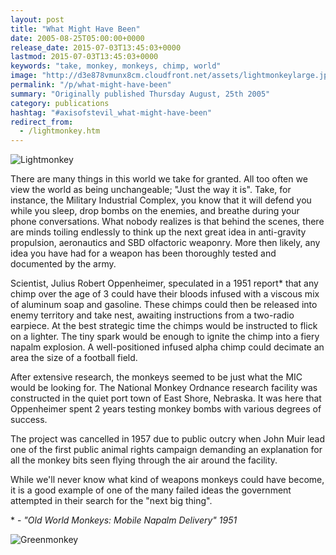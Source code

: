 ```yaml
---
layout: post
title: "What Might Have Been"
date: 2005-08-25T05:00:00+0000
release_date: 2015-07-03T13:45:03+0000
lastmod: 2015-07-03T13:45:03+0000
keywords: "take, monkey, monkeys, chimp, world"
image: "http://d3e878vmunx8cm.cloudfront.net/assets/lightmonkeylarge.jpg"
permalink: "/p/what-might-have-been"
summary: "Originally published Thursday August, 25th 2005"
category: publications
hashtag: "#axisofstevil_what-might-have-been"
redirect_from:
  - /lightmonkey.htm
---
```


[id_1]: http://d3e878vmunx8cm.cloudfront.net/assets/lightmonkeylarge.jpg "Lightmonkey"[id_2]: http://d3e878vmunx8cm.cloudfront.net/assets/greenmonkeylarge.jpg "Greenmonkey"![Lightmonkey][id_1]

There are many things in this world we take for granted. All too often we view the world as being unchangeable; "Just the way it is". Take, for instance, the Military Industrial Complex, you know that it will defend you while you sleep, drop bombs on the enemies, and breathe during your phone conversations. What nobody realizes is that behind the scenes, there are minds toiling endlessly to think up the next great idea in anti-gravity propulsion, aeronautics and SBD olfactoric weaponry. More then likely, any idea you have had for a weapon has been thoroughly tested and documented by the army.

Scientist, Julius Robert Oppenheimer, speculated in a 1951 report* that any chimp over the age of 3 could have their bloods infused with a viscous mix of aluminum soap and gasoline. These chimps could then be released into enemy territory and take nest, awaiting instructions from a two-radio earpiece. At the best strategic time the chimps would be instructed to flick on a lighter. The tiny spark would be enough to ignite the chimp into a fiery napalm explosion. A well-positioned infused alpha chimp could decimate an area the size of a football field.

After extensive research, the monkeys seemed to be just what the MIC would be looking for. The National Monkey Ordnance research facility was constructed in the quiet port town of East Shore, Nebraska. It was here that Oppenheimer spent 2 years testing monkey bombs with various degrees of success.

The project was cancelled in 1957 due to public outcry when John Muir lead one of the first public animal rights campaign demanding an explanation for all the monkey bits seen flying through the air around the facility.

While we'll never know what kind of weapons monkeys could have become, it is a good example of one of the many failed ideas the government attempted in their search for the "next big thing".

\* - *"Old World Monkeys: Mobile Napalm Delivery" 1951*

![Greenmonkey][id_2]
